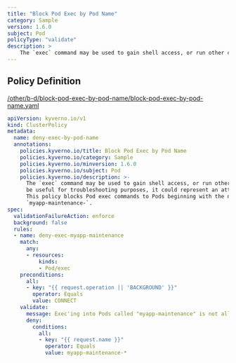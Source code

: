 ```yaml
---
title: "Block Pod Exec by Pod Name"
category: Sample
version: 1.6.0
subject: Pod
policyType: "validate"
description: >
    The `exec` command may be used to gain shell access, or run other commands, in a Pod's container. While this can be useful for troubleshooting purposes, it could represent an attack vector and is discouraged. This policy blocks Pod exec commands to Pods beginning with the name `myapp-maintenance-`.
---
```


## Policy Definition
<a href="https://github.com/kyverno/policies/raw/main//other/b-d/block-pod-exec-by-pod-name/block-pod-exec-by-pod-name.yaml" target="-blank">/other/b-d/block-pod-exec-by-pod-name/block-pod-exec-by-pod-name.yaml</a>

```yaml
apiVersion: kyverno.io/v1
kind: ClusterPolicy
metadata:
  name: deny-exec-by-pod-name
  annotations:
    policies.kyverno.io/title: Block Pod Exec by Pod Name
    policies.kyverno.io/category: Sample
    policies.kyverno.io/minversion: 1.6.0
    policies.kyverno.io/subject: Pod
    policies.kyverno.io/description: >-
      The `exec` command may be used to gain shell access, or run other commands, in a Pod's container. While this can
      be useful for troubleshooting purposes, it could represent an attack vector and is discouraged.
      This policy blocks Pod exec commands to Pods beginning with the name
      `myapp-maintenance-`.
spec:
  validationFailureAction: enforce
  background: false
  rules:
  - name: deny-exec-myapp-maintenance
    match:
      any:
      - resources:
          kinds:
          - Pod/exec
    preconditions:
      all:
      - key: "{{ request.operation || 'BACKGROUND' }}"
        operator: Equals
        value: CONNECT
    validate:
      message: Exec'ing into Pods called "myapp-maintenance" is not allowed.
      deny:
        conditions:
          all:
          - key: "{{ request.name }}"
            operator: Equals
            value: myapp-maintenance-*

```
